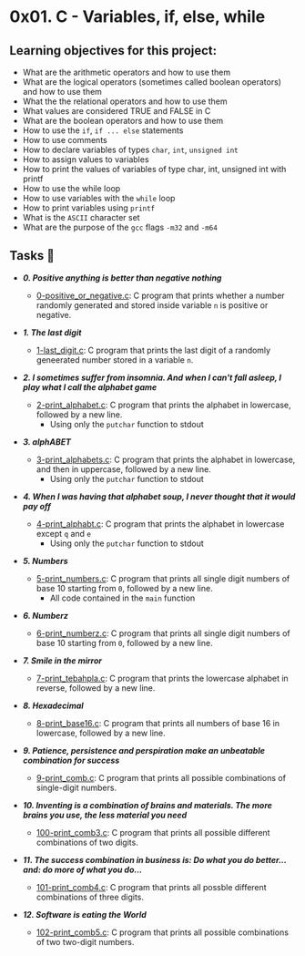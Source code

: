 # 0x01. C - Variables, if, else, while

## Learning objectives for this project:

- What are the arithmetic operators and how to use them
- What are the logical operators (sometimes called boolean operators) and how to use them
- What the the relational operators and how to use them
- What values are considered TRUE and FALSE in C
- What are the boolean operators and how to use them
- How to use the `if`, `if ... else` statements
- How to use comments
- How to declare variables of types `char`, `int`, `unsigned int`
- How to assign values to variables
- How to print the values of variables of type char, int, unsigned int with printf
- How to use the while loop
- How to use variables with the `while` loop
- How to print variables using `printf`
- What is the `ASCII` character set
- What are the purpose of the `gcc` flags `-m32` and `-m64`

## Tasks :page_with_curl:

- **_0. Positive anything is better than negative nothing_**
	- [0-positive_or_negative.c](./0-positive_or_negative.c): C program that prints whether a number randomly generated and stored inside variable `n` is positive or negative.

- **_1. The last digit_**
	- [1-last_digit.c](./1-last_digit.c): C program that prints the last digit of a randomly geneerated number stored in a variable `n`.

- **_2. I sometimes suffer from insomnia. And when I can't fall asleep, I play what I call the alphabet game_**
	- [2-print_alphabet.c](./2-print_alphabet.c): C program that prints the alphabet in lowercase, followed by a new line.
		- Using only the `putchar` function to stdout

- **_3. alphABET_**
	- [3-print_alphabets.c](./3-print_alphabets.c): C program that prints the alphabet in lowercase, and then in uppercase, followed by a new line.
		- Using only the `putchar` function to stdout

- **_4. When I was having that alphabet soup, I never thought that it would pay off_**
	- [4-print_alphabt.c](./4-print_alphabt.c): C program that prints the alphabet in lowercase except `q` and `e`
		- Using only the `putchar` function to stdout

- **_5. Numbers_**
	- [5-print_numbers.c](./5-print_numbers.c): C program that prints all single digit numbers of base 10 starting from `0`, followed by a new line.
		- All code contained in the `main` function

- **_6. Numberz_**
	- [6-print_numberz.c](./6-print_numberz.c): C program that prints all single digit numbers of base 10 starting from `0`, followed by a new line.

- **_7. Smile in the mirror_**
	- [7-print_tebahpla.c](./7-print_tebahpla.c): C program that prints the lowercase alphabet in reverse, followed by a new line.

- **_8. Hexadecimal_**
	- [8-print_base16.c](./8-print_base16.c): C program that prints all numbers of base 16 in lowercase, followed by a new line.

- **_9. Patience, persistence and perspiration make an unbeatable combination for success_**
	- [9-print_comb.c](./9-print_comb.c): C program that prints all possible combinations of single-digit numbers.

- **_10. Inventing is a combination of brains and materials. The more brains you use, the less material you need_**
	- [100-print_comb3.c](./100-print_comb3.c): C program that prints all possible different combinations of two digits.

- **_11. The success combination in business is: Do what you do better... and: do more of what you do..._**
	- [101-print_comb4.c](./101-print_comb4.c): C program that prints all possble different combinations of three digits.

- **_12. Software is eating the World_**
	- [102-print_comb5.c](./102-print_comb5.c): C program that prints all possible combinations of two two-digit numbers.
